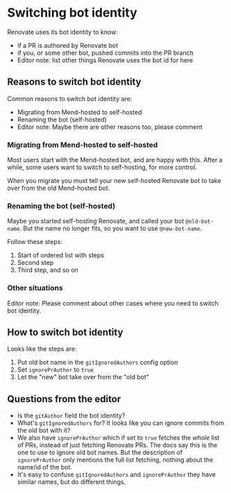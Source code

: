 # Switching bot identity

Renovate uses its bot identity to know:

- if a PR is authored by Renovate bot
- if you, or some other bot, pushed commits into the PR branch
- Editor note: list other things Renovate uses the bot id for here

## Reasons to switch bot identity

Common reasons to switch bot identity are:

- Migrating from Mend-hosted to self-hosted
- Renaming the bot (self-hosted)
- Editor note: Maybe there are other reasons too, please comment

### Migrating from Mend-hosted to self-hosted

Most users start with the Mend-hosted bot, and are happy with this.
After a while, some users want to switch to self-hosting, for more control.

When you migrate you must tell your new self-hosted Renovate bot to take over from the old Mend-hosted bot.

### Renaming the bot (self-hosted)

Maybe you started self-hosting Renovate, and called your bot `@old-bot-name`.
But the name no longer fits, so you want to use `@new-bot-name`.

Follow these steps:

1. Start of ordered list with steps
1. Second step
1. Third step, and so on

### Other situations

Editor note: Please comment about other cases where you need to switch bot identity.

## How to switch bot identity

Looks like the steps are:

1. Put old bot name in the `gitIgnoredAuthors` config option
1. Set `ignorePrAuthor` to `true`
1. Let the "new" bot take over from the "old bot"

## Questions from the editor

- Is the `gitAuthor` field the bot identity?
- What's `gitIgnoredAuthors` for? It looks like you can ignore commits from the old bot with it?
- We also have `ignorePrAuthor` which if set to `true` fetches the _whole_ list of PRs, instead of just fetching Renovate PRs. The docs say this is the one to use to ignore old bot names. But the description of `ignorePrAuthor` only mentions the full list fetching, nothing about the name/id of the bot.
- It's easy to confuse `gitIgnoredAuthors` and `ignorePrAuthor` they have similar names, but do different things.
